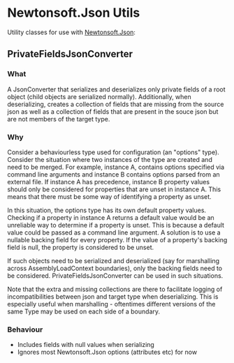 # Newtonsoft.Json Utils
Utility classes for use with [Newtonsoft.Json](https://github.com/JamesNK/Newtonsoft.Json):
## PrivateFieldsJsonConverter
### What 
A JsonConverter that serializes and deserializes only private fields of a root object (child objects are serialized normally). Additionally,
when deserializing, creates a collection of fields that are missing from the source json as well as a 
collection of fields that are present in the souce json but are not members of the target type.
### Why
Consider a behaviourless type used for configuration (an "options" type). Consider the situation where two instances of the type are created and need to be 
merged. For example, instance A, contains options specified via command line arguments and instance B contains options parsed from an external file. If instance A 
has precedence, instance B property values should only be considered for properties that are unset in instance A. This means that there must be some way of identifying 
a property as unset.  

In this situation, the options type has its own default property values. Checking if a property in instance A returns a default value would be an unreliable way to determine if a property is unset. This is because a default 
value could be passed as a command line argument. A solution is to use a nullable backing field for every property. If the value of a property's backing field is null, the property is considered to be 
unset.  

If such objects need to be serialized and deserialized (say for marshalling across AssemblyLoadContext boundaries), only the backing fields need to be considered. PrivateFieldsJsonConverter
can be used in such situations.

Note that the extra and missing collections are there to facilitate logging of incompatibilities between json and target type when deserializing. This is especially useful
when marshalling - oftentimes different versions of the same Type may be used on each side of a boundary.


### Behaviour
- Includes fields with null values when serializing
- Ignores most Newtonsoft.Json options (attributes etc) for now
